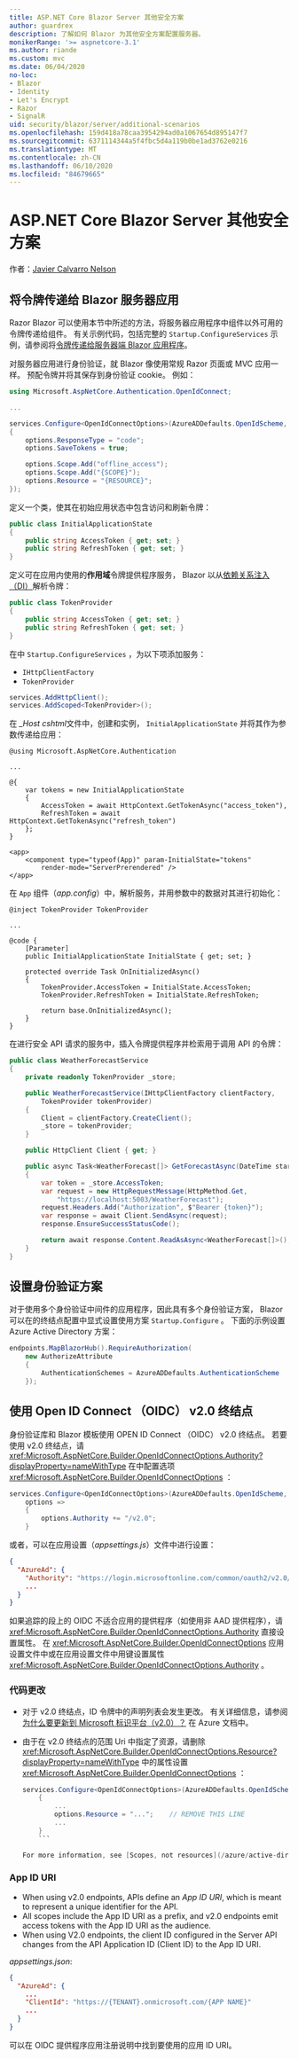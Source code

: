 ```yaml
---
title: ASP.NET Core Blazor Server 其他安全方案
author: guardrex
description: 了解如何 Blazor 为其他安全方案配置服务器。
monikerRange: '>= aspnetcore-3.1'
ms.author: riande
ms.custom: mvc
ms.date: 06/04/2020
no-loc:
- Blazor
- Identity
- Let's Encrypt
- Razor
- SignalR
uid: security/blazor/server/additional-scenarios
ms.openlocfilehash: 159d418a78caa3954294ad0a1067654d895147f7
ms.sourcegitcommit: 6371114344a5f4fbc5d4a119b0be1ad3762e0216
ms.translationtype: MT
ms.contentlocale: zh-CN
ms.lasthandoff: 06/10/2020
ms.locfileid: "84679665"
---
```

# <a name="aspnet-core-blazor-server-additional-security-scenarios"></a>ASP.NET Core Blazor Server 其他安全方案

作者：[Javier Calvarro Nelson](https://github.com/javiercn)

## <a name="pass-tokens-to-a-blazor-server-app"></a>将令牌传递给 Blazor 服务器应用

Razor Blazor 可以使用本节中所述的方法，将服务器应用程序中组件以外可用的令牌传递给组件。 有关示例代码，包括完整的 `Startup.ConfigureServices` 示例，请参阅将[令牌传递给服务器端 Blazor 应用程序](https://github.com/javiercn/blazor-server-aad-sample)。

对服务器应用进行身份验证，就 Blazor 像使用常规 Razor 页面或 MVC 应用一样。 预配令牌并将其保存到身份验证 cookie。 例如：

```csharp
using Microsoft.AspNetCore.Authentication.OpenIdConnect;

...

services.Configure<OpenIdConnectOptions>(AzureADDefaults.OpenIdScheme, options =>
{
    options.ResponseType = "code";
    options.SaveTokens = true;

    options.Scope.Add("offline_access");
    options.Scope.Add("{SCOPE}");
    options.Resource = "{RESOURCE}";
});
```

定义一个类，使其在初始应用状态中包含访问和刷新令牌：

```csharp
public class InitialApplicationState
{
    public string AccessToken { get; set; }
    public string RefreshToken { get; set; }
}
```

定义可在应用内使用的**作用域**令牌提供程序服务， Blazor 以从[依赖关系注入（DI）](xref:blazor/dependency-injection)解析令牌：

```csharp
public class TokenProvider
{
    public string AccessToken { get; set; }
    public string RefreshToken { get; set; }
}
```

在中 `Startup.ConfigureServices` ，为以下项添加服务：

* `IHttpClientFactory`
* `TokenProvider`

```csharp
services.AddHttpClient();
services.AddScoped<TokenProvider>();
```

在 *_Host cshtml*文件中，创建和实例， `InitialApplicationState` 并将其作为参数传递给应用：

```cshtml
@using Microsoft.AspNetCore.Authentication

...

@{
    var tokens = new InitialApplicationState
    {
        AccessToken = await HttpContext.GetTokenAsync("access_token"),
        RefreshToken = await HttpContext.GetTokenAsync("refresh_token")
    };
}

<app>
    <component type="typeof(App)" param-InitialState="tokens" 
        render-mode="ServerPrerendered" />
</app>
```

在 `App` 组件（*app.config*）中，解析服务，并用参数中的数据对其进行初始化：

```razor
@inject TokenProvider TokenProvider

...

@code {
    [Parameter]
    public InitialApplicationState InitialState { get; set; }

    protected override Task OnInitializedAsync()
    {
        TokenProvider.AccessToken = InitialState.AccessToken;
        TokenProvider.RefreshToken = InitialState.RefreshToken;

        return base.OnInitializedAsync();
    }
}
```

在进行安全 API 请求的服务中，插入令牌提供程序并检索用于调用 API 的令牌：

```csharp
public class WeatherForecastService
{
    private readonly TokenProvider _store;

    public WeatherForecastService(IHttpClientFactory clientFactory, 
        TokenProvider tokenProvider)
    {
        Client = clientFactory.CreateClient();
        _store = tokenProvider;
    }

    public HttpClient Client { get; }

    public async Task<WeatherForecast[]> GetForecastAsync(DateTime startDate)
    {
        var token = _store.AccessToken;
        var request = new HttpRequestMessage(HttpMethod.Get, 
            "https://localhost:5003/WeatherForecast");
        request.Headers.Add("Authorization", $"Bearer {token}");
        var response = await Client.SendAsync(request);
        response.EnsureSuccessStatusCode();

        return await response.Content.ReadAsAsync<WeatherForecast[]>();
    }
}
```

## <a name="set-the-authentication-scheme"></a>设置身份验证方案

对于使用多个身份验证中间件的应用程序，因此具有多个身份验证方案， Blazor 可以在的终结点配置中显式设置使用方案 `Startup.Configure` 。 下面的示例设置 Azure Active Directory 方案：

```csharp
endpoints.MapBlazorHub().RequireAuthorization(
    new AuthorizeAttribute 
    {
        AuthenticationSchemes = AzureADDefaults.AuthenticationScheme
    });
```

## <a name="use-open-id-connect-oidc-v20-endpoints"></a>使用 Open ID Connect （OIDC） v2.0 终结点

身份验证库和 Blazor 模板使用 OPEN ID Connect （OIDC） v2.0 终结点。 若要使用 v2.0 终结点，请 <xref:Microsoft.AspNetCore.Builder.OpenIdConnectOptions.Authority?displayProperty=nameWithType> 在中配置选项 <xref:Microsoft.AspNetCore.Builder.OpenIdConnectOptions> ：

```csharp
services.Configure<OpenIdConnectOptions>(AzureADDefaults.OpenIdScheme, 
    options =>
    {
        options.Authority += "/v2.0";
    }
```

或者，可以在应用设置（*appsettings.js*）文件中进行设置：

```json
{
  "AzureAd": {
    "Authority": "https://login.microsoftonline.com/common/oauth2/v2.0/",
    ...
  }
}
```

如果追踪的段上的 OIDC 不适合应用的提供程序（如使用非 AAD 提供程序），请 <xref:Microsoft.AspNetCore.Builder.OpenIdConnectOptions.Authority> 直接设置属性。 在 <xref:Microsoft.AspNetCore.Builder.OpenIdConnectOptions> 应用设置文件中或在应用设置文件中用键设置属性 <xref:Microsoft.AspNetCore.Builder.OpenIdConnectOptions.Authority> 。

### <a name="code-changes"></a>代码更改

* 对于 v2.0 终结点，ID 令牌中的声明列表会发生更改。 有关详细信息，请参阅[为什么要更新到 Microsoft 标识平台（v2.0）？](/azure/active-directory/azuread-dev/azure-ad-endpoint-comparison) 在 Azure 文档中。
* 由于在 v2.0 终结点的范围 Uri 中指定了资源，请删除 <xref:Microsoft.AspNetCore.Builder.OpenIdConnectOptions.Resource?displayProperty=nameWithType> 中的属性设置 <xref:Microsoft.AspNetCore.Builder.OpenIdConnectOptions> ：

  ```csharp
  services.Configure<OpenIdConnectOptions>(AzureADDefaults.OpenIdScheme, options => 
      {
          ...
          options.Resource = "...";    // REMOVE THIS LINE
          ...
      }
      ```

  For more information, see [Scopes, not resources](/azure/active-directory/azuread-dev/azure-ad-endpoint-comparison#scopes-not-resources) in the Azure documentation.

### App ID URI

* When using v2.0 endpoints, APIs define an *App ID URI*, which is meant to represent a unique identifier for the API.
* All scopes include the App ID URI as a prefix, and v2.0 endpoints emit access tokens with the App ID URI as the audience.
* When using V2.0 endpoints, the client ID configured in the Server API changes from the API Application ID (Client ID) to the App ID URI.

*appsettings.json*:

```json
{
  "AzureAd": {
    ...
    "ClientId": "https://{TENANT}.onmicrosoft.com/{APP NAME}"
    ...
  }
}
```

可以在 OIDC 提供程序应用注册说明中找到要使用的应用 ID URI。
